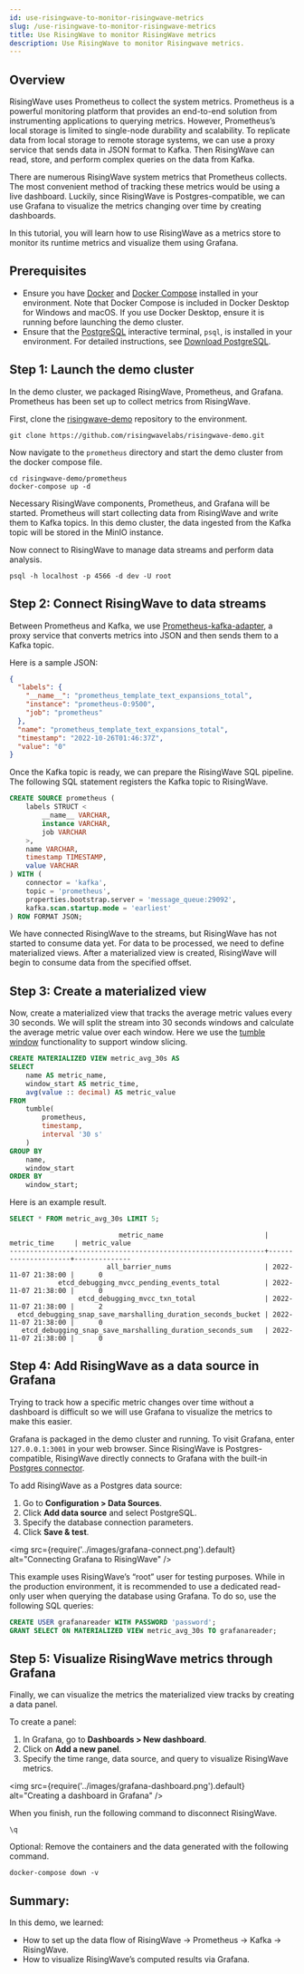 ```yaml
---
id: use-risingwave-to-monitor-risingwave-metrics
slug: /use-risingwave-to-monitor-risingwave-metrics
title: Use RisingWave to monitor RisingWave metrics
description: Use RisingWave to monitor Risingwave metrics.
---
```


## Overview

RisingWave uses Prometheus to collect the system metrics. Prometheus is a powerful monitoring platform that provides an end-to-end solution from instrumenting applications to querying metrics. However, Prometheus’s local storage is limited to single-node durability and scalability. To replicate data from local storage to remote storage systems, we can use a proxy service that sends data in JSON format to Kafka. Then RisingWave can read, store, and perform complex queries on the data from Kafka.

There are numerous RisingWave system metrics that Prometheus collects. The most convenient method of tracking these metrics would be using a live dashboard. Luckily, since RisingWave is Postgres-compatible, we can use Grafana to visualize the metrics changing over time by creating dashboards.

In this tutorial, you will learn how to use RisingWave as a metrics store to monitor its runtime metrics and visualize them using Grafana.

## Prerequisites

- Ensure you have [Docker](https://docs.docker.com/get-docker/) and [Docker Compose](https://docs.docker.com/compose/install/) installed in your environment. Note that Docker Compose is included in Docker Desktop for Windows and macOS. If you use Docker Desktop, ensure it is running before launching the demo cluster.
- Ensure that the [PostgreSQL](https://www.postgresql.org/docs/current/app-psql.html) interactive terminal, `psql`, is installed in your environment. For detailed instructions, see [Download PostgreSQL](https://www.postgresql.org/download/).

## Step 1: Launch the demo cluster

In the demo cluster, we packaged RisingWave, Prometheus, and Grafana. Prometheus has been set up to collect metrics from RisingWave.

First, clone the [risingwave-demo](https://github.com/singularity-data/risingwave-demo) repository to the environment.

```shell
git clone https://github.com/risingwavelabs/risingwave-demo.git
```

Now navigate to the `prometheus` directory and start the demo cluster from the docker compose file.

```shell
cd risingwave-demo/prometheus
docker-compose up -d
```

Necessary RisingWave components, Prometheus, and Grafana will be started. Prometheus will start collecting data from RisingWave and write them to Kafka topics. In this demo cluster, the data ingested from the Kafka topic will be stored in the MinIO instance.

Now connect to RisingWave to manage data streams and perform data analysis.

```shell
psql -h localhost -p 4566 -d dev -U root
```

## Step 2: Connect RisingWave to data streams

Between Prometheus and Kafka, we use [Prometheus-kafka-adapter](https://github.com/Telefonica/prometheus-kafka-adapter), a proxy service that converts metrics into JSON and then sends them to a Kafka topic.

Here is a sample JSON:

```JSON
{
  "labels": {
    "__name__": "prometheus_template_text_expansions_total",
    "instance": "prometheus-0:9500",
    "job": "prometheus"
  },
  "name": "prometheus_template_text_expansions_total",
  "timestamp": "2022-10-26T01:46:37Z",
  "value": "0"
}
```

Once the Kafka topic is ready, we can prepare the RisingWave SQL pipeline. The following SQL statement registers the Kafka topic to RisingWave.

```sql
CREATE SOURCE prometheus (
    labels STRUCT <
        __name__ VARCHAR,
        instance VARCHAR,
        job VARCHAR
    >,
    name VARCHAR,
    timestamp TIMESTAMP,
    value VARCHAR
) WITH (
    connector = 'kafka',
    topic = 'prometheus',
    properties.bootstrap.server = 'message_queue:29092',
    kafka.scan.startup.mode = 'earliest'
) ROW FORMAT JSON;
```

We have connected RisingWave to the streams, but RisingWave has not started to consume data yet. For data to be processed, we need to define materialized views. After a materialized view is created, RisingWave will begin to consume data from the specified offset.

## Step 3: Create a materialized view

Now, create a materialized view that tracks the average metric values every 30 seconds. We will split the stream into 30 seconds windows and calculate the average metric value over each window. Here we use the [tumble window](https://www.risingwave.dev/docs/latest/sql-function-time-window/) functionality to support window slicing.

```sql
CREATE MATERIALIZED VIEW metric_avg_30s AS
SELECT
    name AS metric_name,
    window_start AS metric_time,
    avg(value :: decimal) AS metric_value
FROM
    tumble(
        prometheus,
        timestamp,
        interval '30 s'
    )
GROUP BY
    name,
    window_start
ORDER BY
    window_start;
```

Here is an example result.

```sql
SELECT * FROM metric_avg_30s LIMIT 5;
```

```
                           metric_name                         |     metric_time     | metric_value       
---------------------------------------------------------------+---------------------+--------------
                        all_barrier_nums                       | 2022-11-07 21:38:00 |      0 
            etcd_debugging_mvcc_pending_events_total           | 2022-11-07 21:38:00 |      0
                 etcd_debugging_mvcc_txn_total                 | 2022-11-07 21:38:00 |      2
  etcd_debugging_snap_save_marshalling_duration_seconds_bucket | 2022-11-07 21:38:00 |      0
   etcd_debugging_snap_save_marshalling_duration_seconds_sum   | 2022-11-07 21:38:00 |      0
```

## Step 4: Add RisingWave as a data source in Grafana

Trying to track how a specific metric changes over time without a dashboard is difficult so we will use Grafana to visualize the metrics to make this easier.

Grafana is packaged in the demo cluster and running. To visit Grafana, enter `127.0.0.1:3001` in your web browser. Since RisingWave is Postgres-compatible, RisingWave directly connects to Grafana with the built-in [Postgres connector](https://grafana.com/docs/grafana/latest/datasources/postgres/). 

To add RisingWave as a Postgres data source:

1. Go to **Configuration > Data Sources**. 
2. Click **Add data source** and select PostgreSQL. 
3. Specify the database connection parameters.
4. Click **Save & test**.

<img
  src={require('../images/grafana-connect.png').default}
  alt="Connecting Grafana to RisingWave"
/>

This example uses RisingWave’s “root” user for testing purposes. While in the production environment, it is recommended to use a dedicated read-only user when querying the database using Grafana. To do so, use the following SQL queries:

```sql
CREATE USER grafanareader WITH PASSWORD 'password';
GRANT SELECT ON MATERIALIZED VIEW metric_avg_30s TO grafanareader;
```

## Step 5: Visualize RisingWave metrics through Grafana

Finally, we can visualize the metrics the materialized view tracks by creating a data panel.

To create a panel:

1. In Grafana, go to **Dashboards > New dashboard**. 
2. Click on **Add a new panel**. 
3. Specify the time range, data source, and query to visualize RisingWave metrics.

<img
  src={require('../images/grafana-dashboard.png').default}
  alt="Creating a dashboard in Grafana"
/>

When you finish, run the following command to disconnect RisingWave.

```shell
\q
```

Optional: Remove the containers and the data generated with the following command.

```shell
docker-compose down -v
```

## Summary:

In this demo, we learned:

- How to set up the data flow of RisingWave → Prometheus → Kafka → RisingWave.
- How to visualize RisingWave’s computed results via Grafana.